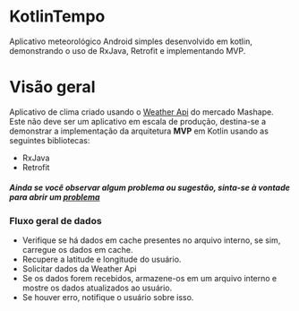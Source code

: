 # KotlinTempo

Aplicativo meteorológico Android simples desenvolvido em kotlin, demonstrando o uso de RxJava, Retrofit e implementando MVP.

# Visão geral
Aplicativo de clima criado usando o [Weather Api](https://market.mashape.com/fyhao/weather-13) do mercado Mashape.
Este não deve ser um aplicativo em escala de produção, destina-se a demonstrar a implementação da arquitetura **MVP** em Kotlin usando as seguintes bibliotecas:
* RxJava
* Retrofit

##### Ainda se você observar algum problema ou sugestão, sinta-se à vontade para abrir um [problema](https:/https://github.com/JoellitonCarvalho/KotlinTempo/issues/new)

### Fluxo geral de dados
* Verifique se há dados em cache presentes no arquivo interno, se sim, carregue os dados em cache.
* Recupere a latitude e longitude do usuário.
* Solicitar dados da Weather Api
* Se os dados forem recebidos, armazene-os em um arquivo interno e mostre os dados atualizados ao usuário.
* Se houver erro, notifique o usuário sobre isso.
